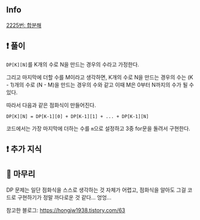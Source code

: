 ## Info
<a href="https://www.acmicpc.net/problem/2225" rel="nofollow">2225번: 합분해</a>

## ❗ 풀이
`DP[K][N]`를 K개의 수로 N을 만드는 경우의 수라고 가정한다.

그리고 마지막에 더할 수를 M이라고 생각하면, K개의 수로 N을 만드는 경우의 수는 (K - 1)개의 수로 (N - M)을 만드는 경우의 수와 같고 이때 M은 0부터 N까지의 수가 될 수 있다.

따라서 다음과 같은 점화식이 만들어진다.

```
DP[K][N] = DP[K-1][0] + DP[K-1][1] + ... + DP[K-1][N]
```

코드에서는 가장 마지막에 더하는 수를 `m`으로 설정하고 3중 for문을 돌려서 구현한다.

## ❗ 추가 지식


## 🙂 마무리
DP 문제는 일단 점화식을 스스로 생각하는 것 자체가 어렵고, 점화식을 알아도 그걸 코드로 구현하기가 정말 까다로운 것 같다... 엉엉...

참고한 블로그: https://hongjw1938.tistory.com/63